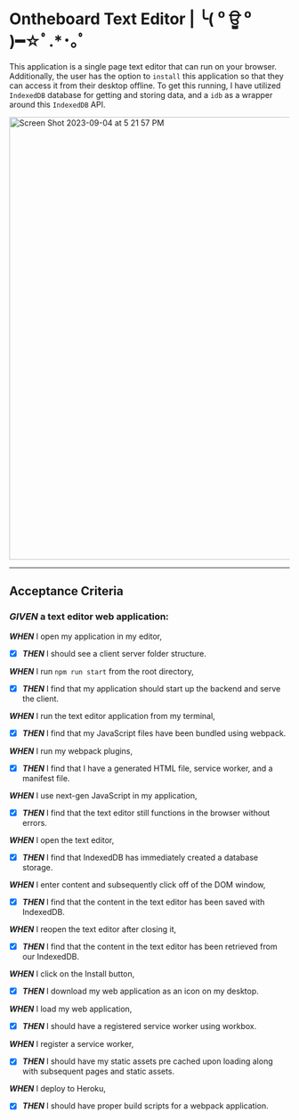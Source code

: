# Ontheboard Text Editor | ╰( ⁰ ਊ ⁰ )━☆ﾟ.*･｡ﾟ
This application is a single page text editor that can run on your browser. Additionally, the user has the option to `install` this application so that they can access it from their desktop offline. To get this running, I have utilized `IndexedDB` database for getting and storing data, and a `idb` as a wrapper around this `IndexedDB` API.

<img width="795" alt="Screen Shot 2023-09-04 at 5 21 57 PM" src="https://github.com/byronontheboard/text-editor/assets/127366720/f1a09956-adf5-4ebc-8411-41c4d199ed86">

----

## Acceptance Criteria

### ***GIVEN*** a text editor web application:
***WHEN*** I open my application in my editor,
- [x] ***THEN*** I should see a client server folder structure.

***WHEN*** I run `npm run start` from the root directory,
- [x] ***THEN*** I find that my application should start up the backend and serve the client.

***WHEN*** I run the text editor application from my terminal,
- [x] ***THEN*** I find that my JavaScript files have been bundled using webpack.

***WHEN*** I run my webpack plugins,
- [x] ***THEN*** I find that I have a generated HTML file, service worker, and a manifest file.

***WHEN*** I use next-gen JavaScript in my application,
- [x] ***THEN*** I find that the text editor still functions in the browser without errors.

***WHEN*** I open the text editor,
- [x] ***THEN*** I find that IndexedDB has immediately created a database storage.

***WHEN*** I enter content and subsequently click off of the DOM window,
- [x] ***THEN*** I find that the content in the text editor has been saved with IndexedDB.

***WHEN*** I reopen the text editor after closing it,
- [x] ***THEN*** I find that the content in the text editor has been retrieved from our IndexedDB.

***WHEN*** I click on the Install button,
- [x] ***THEN*** I download my web application as an icon on my desktop.

***WHEN*** I load my web application,
- [x] ***THEN*** I should have a registered service worker using workbox.

***WHEN*** I register a service worker,
- [x] ***THEN*** I should have my static assets pre cached upon loading along with subsequent pages and static assets.

***WHEN*** I deploy to Heroku,
- [x] ***THEN*** I should have proper build scripts for a webpack application.
